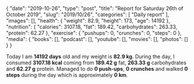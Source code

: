 {
    "date": "2019-10-26",
    "type": "post",
    "title": "Report for Saturday 26th of October 2019",
    "slug": "2019\/10\/26",
    "categories": [
        "Daily report"
    ],
    "images": [],
    "health": {
        "weight": 82.9,
        "height": 173,
        "age": 14192
    },
    "nutrition": {
        "calories": 3107.18,
        "fat": 189.42,
        "carbohydrates": 263.33,
        "protein": 62.27
    },
    "exercise": {
        "pushups": 0,
        "crunches": 0,
        "steps": 0
    },
    "media": {
        "books": [],
        "podcast": [],
        "youtube": [],
        "movies": [],
        "photos": []
    }
}

Today I am <strong>14192 days</strong> old and my weight is <strong>82.9 kg</strong>. During the day, I consumed <strong>3107.18 kcal</strong> coming from <strong>189.42 g</strong> fat, <strong>263.33 g</strong> carbohydrates and <strong>62.27 g</strong> protein. Managed to do <strong>0 push-ups</strong>, <strong>0 crunches</strong> and walked <strong>0 steps</strong> during the day which is approximately <strong>0 km</strong>.